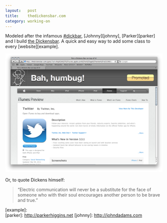 ```yaml
---
layout:   post
title:    thedickensbar.com
category: working-on
---
```


Modeled after the infamous [#dickbar][dickbar], [Johnny][johnny], [Parker][parker] and I build [the Dickensbar][dickensbar].
A quick and easy way to add some class to every [website][example].

![The Dickensbar](/img/dickensbar-screenshot.png "Bah, humbug!")

Or, to quote Dickens himself:
> “Electric communication will never be a substitute for the face of someone
> who with their soul encourages another person to be brave and true.”

[dickbar]:    http://dickbar.org/
[dickensbar]: http://thedickensbar.com/
[example]:    
[parker]:     http://parkerhiggins.net
[johnny]:     http://johndadams.com
